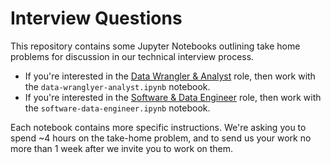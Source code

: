 # Interview Questions
This repository contains some Jupyter Notebooks outlining take home problems for
discussion in our technical interview process.

* If you're interested in the [Data Wrangler & Analyst](https://catalyst.coop/data-wrangler-analyst/)
  role, then work with the `data-wranglyer-analyst.ipynb` notebook.
* If you're interested in the [Software & Data Engineer](https://catalyst.coop/software-data-engineer/)
  role, then work with the `software-data-engineer.ipynb` notebook.

Each notebook contains more specific instructions. We're asking you to spend ~4 hours on
the take-home problem, and to send us your work no more than 1 week after we invite you
to work on them.
